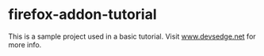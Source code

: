 firefox-addon-tutorial
======================

This is a sample project used in a basic tutorial. Visit www.devsedge.net for more info. 
